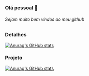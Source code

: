 ### Olá pessoal 👋

###### Sejam muito bem vindos ao meu github

### Detalhes

[![Anurag's GitHub stats](https://github-readme-stats.vercel.app/api?username=kaiohenrique1)](https://github.com/anuraghazra/github-readme-stats)

### Projeto

[![Anurag's GitHub stats](https://github-readme-stats.vercel.app/api?username=kaiohenrique1=Tik-tok-clone)](https://github.com/anuraghazra/github-readme-stats)
